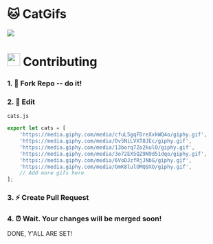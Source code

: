 # 🐱 CatGifs

<img src="https://raw.githubusercontent.com/andrejarrell/catgifs/master/images/site.png">

# <img src="https://raw.githubusercontent.com/andrejarrell/catgifs/master/images/type.gif" width="30"> Contributing

### 1. 🍴 Fork Repo -- do it!

### 2. 📝 Edit

`cats.js`
```js
export let cats = [
    'https://media.giphy.com/media/cfuL5gqFDreXxkWQ4o/giphy.gif',
    'https://media.giphy.com/media/Ov5NiLVXT8JEc/giphy.gif',
    'https://media.giphy.com/media/13borq7Zo2kulO/giphy.gif',
    'https://media.giphy.com/media/3o72EX5QZ9N9d51dqo/giphy.gif',
    'https://media.giphy.com/media/6VoDJzfRjJNbG/giphy.gif',
    'https://media.giphy.com/media/OmK8lulOMQ9XO/giphy.gif',
    // Add more gifs here
];
```

### 3. ⚡ Create Pull Request

### 4. ⏰ Wait. Your changes will be merged soon!
DONE, Y'ALL ARE SET!
